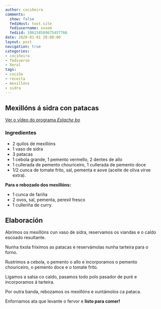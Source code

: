 ```yaml
---
author: cociñeira
comments:
  show: false
  fediHost: toot.site
  fediusername: xosem
  fediid: 106158589675457766
date: 2020-01-01 20:00:00
layout: post
navigation: true
categories:
- cociñeira
- fediverso
- Xeral
tags:
- cociña
- receita
- mexillóns
- sidra
---
```


## Mexillóns á sidra con patacas

[Ver o vídeo do programa _Estache bo_][1]

### Ingredientes

* 2 quilos de mexillóns 
* 1 vaso de sidra
* 3 patacas 
* 1 cebola grande, 1 pemento vermello, 2 dentes de allo
* 1 cullerada de pemento chouriceiro, 1 cullerada de pemento doce
* 1/2 cunca de tomate frito, sal, pementa e aove (aceite de oliva virxe extra). 

**Para o rebozado dos mexillóns:**
* 1 cunca de fariña
* 2 ovos, sal, pementa, perexil fresco 
* 1 culleriña de curry.

## Elaboración

Abrimos os mexillóns cun vaso de sidra, reservamos os viandas e o caldo escoado resultante. 

Nunha tixola friximos as patacas e reservámolas nunha tarteira para o forno.

Rustrimos a cebola, o pemento o allo e incorporamos o pemento chouriceiro, o pemento doce e o tomate frito. 

Ligamos a salsa co caldo, pasamos todo polo pasador de puré e incorporamos á tarteira. 

Por outra banda, rebozamos os mexillóns e xuntámolos ca pataca. 

Enfornamos ata que levante o fervor e **listo para comer!**

[1]: https://www.crtvg.es/tvg/a-carta/estache-bo-535-4657966
